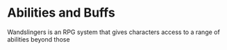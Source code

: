 # Abilities and Buffs

Wandslingers is an RPG system that gives characters access to a range of abilities beyond those 
